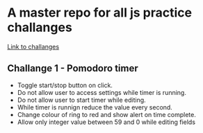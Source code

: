 # A master repo for all js practice challanges
[Link to challanges](https://tusharswaruptandon.github.io/caw-challanges/)

## Challange 1 - Pomodoro timer
- Toggle start/stop button on click.
- Do not allow user to access settings while timer is running.
- Do not allow user to start timer while editing.
- While timer is runnign reduce the value every second.
- Change colour of ring to red and show alert on time complete.
- Allow only integer value between 59 and 0 while editing fields
